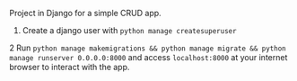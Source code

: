 Project in Django for a simple CRUD app.

1) Create a django user with `python manage createsuperuser`

2 Run `python manage makemigrations && python manage migrate && python manage runserver 0.0.0.0:8000` and access `localhost:8000` at your internet browser to interact with the app.

